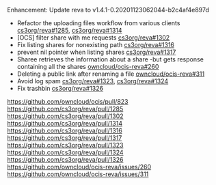 Enhancement: Update reva to v1.4.1-0.20201123062044-b2c4af4e897d

* Refactor the uploading files workflow from various clients [cs3org/reva#1285](https://github.com/cs3org/reva/pull/1285), [cs3org/reva#1314](https://github.com/cs3org/reva/pull/1314)
* [OCS] filter share with me requests [cs3org/reva#1302](https://github.com/cs3org/reva/pull/1302)
* Fix listing shares for nonexisting path [cs3org/reva#1316](https://github.com/cs3org/reva/pull/1316)
* prevent nil pointer when listing shares [cs3org/reva#1317](https://github.com/cs3org/reva/pull/1317)
* Sharee retrieves the information about a share -but gets response containing all the shares [owncloud/ocis-reva#260](https://github.com/owncloud/ocis-reva/issues/260)
* Deleting a public link after renaming a file [owncloud/ocis-reva#311](https://github.com/owncloud/ocis-reva/issues/311)
* Avoid log spam [cs3org/reva#1323](https://github.com/cs3org/reva/pull/1323), [cs3org/reva#1324](https://github.com/cs3org/reva/pull/1324)
* Fix trashbin [cs3org/reva#1326](https://github.com/cs3org/reva/pull/1326)

https://github.com/owncloud/ocis/pull/823
https://github.com/cs3org/reva/pull/1285
https://github.com/cs3org/reva/pull/1302
https://github.com/cs3org/reva/pull/1314
https://github.com/cs3org/reva/pull/1316
https://github.com/cs3org/reva/pull/1317
https://github.com/cs3org/reva/pull/1323
https://github.com/cs3org/reva/pull/1324
https://github.com/cs3org/reva/pull/1326
https://github.com/owncloud/ocis-reva/issues/260
https://github.com/owncloud/ocis-reva/issues/311
